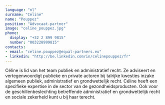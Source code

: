 ```yaml
---
language: "nl"
surname: "Celine"
name: "Pouppez"
position: "Advocaat-partner"
image: "celine_pouppez.jpg"
phone:
  display: "+32 2 899 9815"
  number: "003228999815"
contacts:
- email: "celine.pouppez@equal-partners.eu"
- linkedin: "http://be.linkedin.com/in/celinepouppez/fr"
---
```

Céline is lid van het team publiek en administratief recht. Ze adviseert en vertegenwoordigt publieke en private actoren bij talrijke kwesties inzake algemeen publiek, administratief en grondwettelijk recht. Céline heeft een specifieke expertise in de sector van de gezondheidsproducten. Ook voor de geschillenbeslechting betreffende administratief en grondwettelijk recht en sociale zekerheid kunt u bij haar terecht.